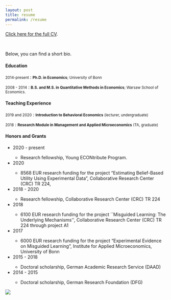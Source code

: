 ```yaml
---
layout: post
title: resume
permalink: /resume
---
```


[Click here for the full CV]({{site.path}}/assets/kozakiewicz_cv.pdf). 

&nbsp;


Below, you can find a short bio.

#### Education
<small> 2014-present </small>
:   <small> **Ph.D. in Economics**; University of Bonn </small>

<small> 2008 - 2014</small>
:  <small> **B.S. and M.S. in Quantitative Methods in Economics**; Warsaw School of Economics. </small>



#### Teaching Experience
<small> 2019 and 2020</small>
: <small> **Introduction to Behavioral Economics**   (lecturer, undergraduate) </small>

<small> 2018</small>
: <small> **Research Module in Management and Applied Microeconomics** (TA, graduate) </small>



#### Honors and Grants
<ul class="small">
<li>2020 - present</li>
    <ul>
        <li> Research fellowship, Young ECONtribute Program.  </li>
    </ul>
<li>2020</li>
    <ul>
        <li> 8568 EUR research funding for the project “Estimating Belief-Based Utility Using Experimental Data”, Collaborative Research Center (CRC) TR 224, </li>
    </ul>

<li>2018 - 2020</li>
    <ul>
        <li> Research fellowship, Collaborative Research Center (CRC) TR 224  </li>
    </ul>
<li>2018</li>
    <ul>
    <li> 6100  EUR  research  funding  for  the  project ``Misguided  Learning:   The  Underlying Mechanisms'', Collaborative Research Center (CRC) TR 224 through project A1 </li>
    </ul>
<li>2017</li>
        <ul>
    <li> 6000  EUR  research  funding  for  the  project “Experimental  Evidence  on  Misguided Learning”, Institute for Applied Microeconomics, University of Bonn </li>
    </ul>
<li>2015 - 2018</li>
    <ul>
    <li>Doctoral scholarship, German Academic Research Service (DAAD)</li>
    </ul>
<li>2014 - 2015</li>
    <ul>
    <li>Doctoral scholarship, German Research Foundation (DFG)</li>
    </ul>
</ul>

<img class="side-picture" align="center" src="{{site.path}}/assets/photo2.jpg">

